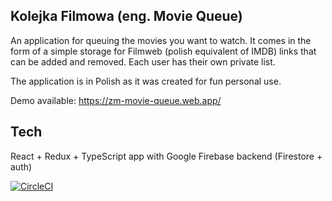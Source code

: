 ## Kolejka Filmowa (eng. Movie Queue)
An application for queuing the movies you want to watch. It comes in the form of a simple storage for Filmweb (polish equivalent of IMDB) links that can be added and removed. Each user has their own private list.

The application is in Polish as it was created for fun personal use.

Demo available: https://zm-movie-queue.web.app/

## Tech
React + Redux + TypeScript app with Google Firebase backend (Firestore + auth)

[![CircleCI](https://circleci.com/gh/zulimazuli/movie-queue.svg?branch=master&style=shield)](https://app.circleci.com/pipelines/github/zulimazuli/movie-queue)
